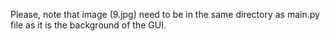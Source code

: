 Please, note that image (9.jpg) need to be in the same directory as main.py file as it is the background of the GUI.